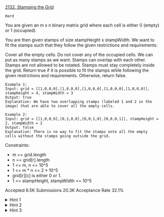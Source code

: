 [2132. Stamping the Grid](https://leetcode.com/problems/stamping-the-grid/)

`Hard`

You are given an m x n binary matrix grid where each cell is either 0 (empty) or 1 (occupied).

You are then given stamps of size stampHeight x stampWidth. We want to fit the stamps such that they follow the given restrictions and requirements:

Cover all the empty cells.
Do not cover any of the occupied cells.
We can put as many stamps as we want.
Stamps can overlap with each other.
Stamps are not allowed to be rotated.
Stamps must stay completely inside the grid.
Return true if it is possible to fit the stamps while following the given restrictions and requirements. Otherwise, return false.

```
Example 1:
Input: grid = [[1,0,0,0],[1,0,0,0],[1,0,0,0],[1,0,0,0],[1,0,0,0]], stampHeight = 4, stampWidth = 3
Output: true
Explanation: We have two overlapping stamps (labeled 1 and 2 in the image) that are able to cover all the empty cells.

Example 2:
Input: grid = [[1,0,0,0],[0,1,0,0],[0,0,1,0],[0,0,0,1]], stampHeight = 2, stampWidth = 2 
Output: false 
Explanation: There is no way to fit the stamps onto all the empty cells without the stamps going outside the grid.
``` 

Constraints:

- m == grid.length
- n == grid[r].length
- 1 <= m, n <= 10^5
- 1 <= m * n <= 2 * 10^5
- grid[r][c] is either 0 or 1.
- 1 <= stampHeight, stampWidth <= 10^5

Accepted
6.5K
Submissions
20.3K
Acceptance Rate
32.1%

<details>
<summary>Hint 1</summary>

We can check if every empty cell is a part of a consecutive row of empty cells that has a width of at least stampWidth as well as a consecutive column of empty cells that has a height of at least stampHeight.

</details>
<details>
<summary>Hint 2</summary>

We can prove that this condition is sufficient and necessary to fit the stamps while following the given restrictions and requirements.

</details>
<details>
<summary>Hint 3</summary>

For each row, find every consecutive row of empty cells, and mark all the cells where the consecutive row is at least stampWidth wide. Do the same for the columns with stampHeight. Then, you can check if every cell is marked twice.

</details>